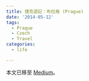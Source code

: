 ```yaml
---
title: 捷克遊記：布拉格 (Prague)
date: '2014-05-12'
tags:
  - Prague
  - Czech
  - Travel
categories:
  - life

---
```

本文已移至 [Medium](https://medium.com/travel-cluture/%E6%8D%B7%E5%85%8B%E9%81%8A%E8%A8%98-%E5%B8%83%E6%8B%89%E6%A0%BC-prague-22f37b61725b)。